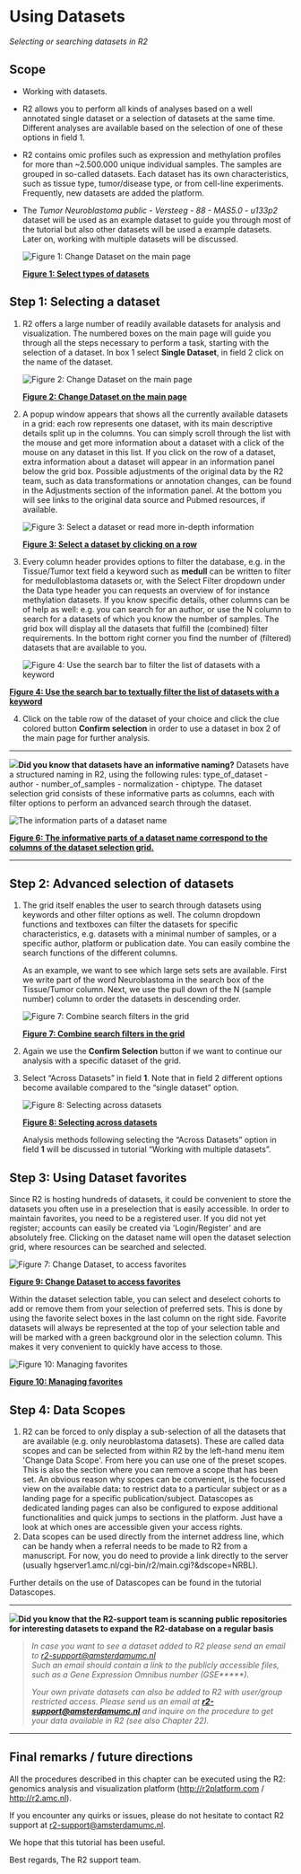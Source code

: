 <a id="using_datasets"> </a>

Using Datasets
==============

*Selecting or searching datasets in R2*

Scope
-----

- Working with datasets.
- R2 allows you to perform all kinds of analyses based on a well
    annotated single dataset or a selection of datasets at the
    same time. Different analyses are available based on the selection
    of one of these options in field 1.
- R2 contains omic profiles such as expression and methylation profiles for more than ~2.500.000 unique
    individual samples. The samples are grouped in so-called datasets. Each dataset has its own characteristics, 
    such as tissue type, tumor/disease type, or from cell-line experiments. Frequently, new datasets are added the platform.
- The *Tumor Neuroblastoma public - Versteeg - 88 - MAS5.0 -
    u133p2* dataset will be used as an example dataset to guide you
    through most of the tutorial but also other datasets will be used a example datasets. Later on, working with multiple datasets will be discussed.

   ![](_static/images/Usingdatasets/Usingdatasets_type1a.png "Figure 1: Change Dataset on the main page")

   [**Figure 1: Select types of datasets**](_static/images/Usingdatasets/Usingdatasets_type1a.png)



Step 1: Selecting a dataset
---------------

1. R2 offers a large number of readily available datasets for analysis and visualization.
    The numbered boxes on the main page will guide you through all the steps necessary to perform a task, starting
    with the selection of a dataset. In box 1 select **Single Dataset**, in field 2 click on the name of the dataset.
	
    ![](_static/images/Usingdatasets/UsingDataset_selectv1a.png "Figure 2: Change Dataset on the main page")
	
    [**Figure 2: Change Dataset on the main page**](_static/images/Usingdatasets/UsingDataset_selectv1a.png)

	
2. A popup window appears that shows all the currently available datasets in a grid: each row represents one dataset, with its main descriptive details split up in the columns. You can simply scroll through the list with the mouse and get more information about a dataset with a click of the mouse on any dataset in this list. If you click on the row of a dataset, extra information about a dataset will appear in an information panel below the grid box. Possible adjustments of the original data by the R2 team, such as data transformations or annotation changes, can be found in the Adjustments section of the information panel. At the bottom you will see links to the original data source and Pubmed resources, if available.

   ![](_static/images/Usingdatasets/UsingDataset_select_by_row.png "Figure 3: Select a dataset or read more in-depth information")

   [**Figure 3: Select a dataset by clicking on a row**](_static/images/Usingdatasets/UsingDataset_select_selectbutton.png)  


3. Every column header provides options to filter the database, e.g. in the Tissue/Tumor text field a keyword such as **medull** can be written to filter for medulloblastoma datasets or, with the Select Filter dropdown under the Data type header you can requests an overview of for instance methylation datasets. If you know specific details, other columns can be of help as well: e.g. you can search for an author, or use the N column to search for a datasets of which you know the number of samples. The grid box will display all the datasets that fulfill the (combined) filter requirements. In the bottom right corner you find the number of (filtered) datasets that are available to you. 

   ![](_static/images/Usingdatasets/UsingDataset_select_autofill_text.png "Figure 4: Use the search bar to filter the list of datasets with a keyword")
		 

[**Figure 4: Use the search bar to textually filter the list of datasets with a keyword**](_static/images/Usingdatasets/UsingDataset_select_autofill_text.png)  



4. Click on the table row of the dataset of your choice and click the clue colored button **Confirm selection** in order to use a dataset in box 2 of the main page for further analysis.



----------

  ![](_static/images/R2d2_logo.png)**Did you know that datasets have an informative naming?**   Datasets have a structured naming in R2, using the following rules: type_of_dataset - author - number_of_samples - normalization - chiptype. The dataset selection grid consists of these informative parts as columns, each with filter options to perform an advanced search through the dataset.

  ![](_static/images/Usingdatasets/UsingDataset_understanding_dataset_names.png "The information parts of a dataset name")
	
  [**Figure 6: The informative parts of a dataset name correspond to the columns of the dataset selection grid.**](_static/images/Usingdatasets/UsingDataset_understanding_dataset_names.png) 

----------


Step 2: Advanced selection of datasets
---------------

1. The grid itself enables the user to search through datasets using keywords and other filter options as well. 
   The column dropdown functions and textboxes can filter the datasets for specific characteristics, e.g. datasets 
   with a minimal number of samples, or a specific author, platform or publication date. You can easily combine the search functions of the different columns.  
  
   As an example, we want to see which large sets sets are available. First we write part of the word 
   Neuroblastoma in the search box of the Tissue/Tumor column. Next, we use the pull down of the N (sample number) column to order the datasets in descending order. 
	
    ![](_static/images/Usingdatasets/UsingDataset_combine_grid_filters_v1.png "Figure 7: Combine search filters in the grid")
	
    [**Figure 7: Combine search filters in the grid**](_static/images/Usingdatasets/UsingDataset_combine_grid_filters.png)
	
2. Again we use the **Confirm Selection** button if we want to continue our analysis with a specific dataset of the grid. 
	
3. Select “Across Datasets” in field **1**. Note that in field 2
    different options become available compared to the “single
    dataset” option.
   
    ![](_static/images/Usingdatasets/UsingDatasets_SelectAcrossDatasetsInR2v1.png "Figure 8: Selecting across datasets")
	
    [**Figure 8: Selecting across datasets**](_static/images/Usingdatasets/UsingDatasets_SelectAcrossDatasetsInR2v1.png)
	
    Analysis methods following selecting the “Across Datasets” option in field **1** will be discussed in tutorial “Working with multiple datasets”.  



Step 3: Using Dataset favorites
---------------

Since R2 is hosting hundreds of datasets, it could be convenient to store the datasets you often use in a preselection that 
is easily accessible. In order to maintain favorites, you need to be a registered user. If you did not yet register; 
accounts can easily be created via 'Login/Register' and are absolutely free. Clicking on the dataset name will open the dataset selection grid, where resources can be searched and selected.

![](_static/images/Usingdatasets/UsingDataset_selectv1b.png  "Figure 7: Change Dataset, to access favorites")
	
[**Figure 9: Change Dataset to access favorites**](_static/images/Usingdatasets/UsingDataset_selectv1b.png)

Within the dataset selection table, you can select and deselect cohorts to add or remove them from your selection of
preferred sets. This is done by using the favorite select boxes in the last column on the right side. Favorite 
datasets will always be represented at the top of your selection table and will be marked with a green background 
olor in the selection column. This makes it very convenient to quickly have access to those. 

![](_static/images/Usingdatasets/UsingDataset_selectfav_v1.png "Figure 10: Managing favorites")
	
[**Figure 10: Managing favorites**](_static/images/Usingdatasets/UsingDataset_selectfav_v1.png)


Step 4: Data Scopes
---------------

1. R2 can be forced to only display a sub-selection of all the datasets that are available (e.g. only neuroblastoma datasets). 
    These are called data scopes and can be selected from within R2 by the left-hand menu item 'Change Data Scope'. 
    From here you can use one of the preset scopes. 
    This is also the section where you can remove a scope that has been set. 
    An obvious reason why scopes can be convenient, is the focussed view on the available data: 
    to restrict data to a particular subject or as a landing page for a specific publication/subject.
    Datascopes as dedicated landing pages can also be configured to expose additional functionalities and quick jumps to sections in the platform. 
    Just have a look at which ones are accessible given your access rights.  
2. Data scopes can be used directly from the internet address line, which can be handy when a referral needs to be made to R2 from a manuscript. For now, you do need to provide a link directly to the server (usually hgserver1.amc.nl/cgi-bin/r2/main.cgi?&dscope=NRBL).  

Further details on the use of Datascopes can be found in the tutorial Datascopes.   

----------
 ![](_static/images/R2d2_logo.png)**Did you know that the R2-support team is scanning public repositories for interesting datasets to expand the R2-database on a regular basis**      

> *In case you want to see a dataset added to R2 please send an email to r2-support@amsterdamumc.nl  
> Such an email should contain a link to the publicly accessible files, such as a Gene Expression Omnibus number (GSE\*\*\*\*\*).* 
>
> *Your own private datasets can also be added to R2 with user/group restricted access. Please send us an email at* ***<r2-support@amsterdamumc.nl>*** *and inquire on the procedure to get your data available in R2 (see also Chapter 22).*

---------------



Final remarks / future directions
---------------------------------


All the procedures described in this chapter can be executed using the R2: genomics analysis and visualization platform (http://r2platform.com / http://r2.amc.nl).

If you encounter any quirks or issues, please do not hesitate to contact R2 support at r2-support@amsterdamumc.nl.

We hope that this tutorial has been useful.

Best regards,
The R2 support team.



